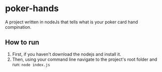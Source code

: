 # poker-hands

A project written in nodeJs that tells what is your poker card hand compination.

## How to run

1. First, if you haven't download the nodejs and install it.
2. Then, using your command line navigate to the project's root folder and run: `node index.js`

